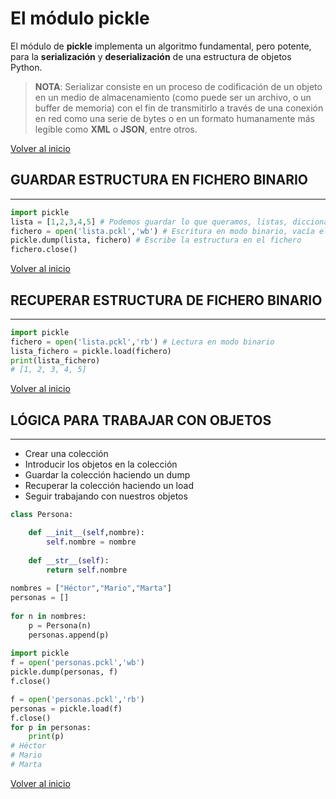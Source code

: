 # El módulo pickle

El módulo de **pickle** implementa un algoritmo fundamental, pero potente, para la **serialización** y **deserialización** de una estructura de objetos Python. 

> **NOTA**: Serializar consiste en un proceso de codificación de un objeto en un medio de almacenamiento (como puede ser un archivo, o un buffer de memoria) con el fin de transmitirlo a través de una conexión en red como una serie de bytes o en un formato humanamente más legible como **XML** o **JSON**, entre otros.

[Volver al inicio](#-el-módulo-pickle)

## GUARDAR ESTRUCTURA EN FICHERO BINARIO

---------------------------------------------------------------------------

```python
import pickle
lista = [1,2,3,4,5] # Podemos guardar lo que queramos, listas, diccionarios, tuplas...
fichero = open('lista.pckl','wb') # Escritura en modo binario, vacía el fichero si existe
pickle.dump(lista, fichero) # Escribe la estructura en el fichero 
fichero.close()
```

[Volver al inicio](#-el-módulo-pickle)

## RECUPERAR ESTRUCTURA DE FICHERO BINARIO

---------------------------------------------------------------------------

```python
import pickle
fichero = open('lista.pckl','rb') # Lectura en modo binario
lista_fichero = pickle.load(fichero)
print(lista_fichero)
# [1, 2, 3, 4, 5]
```

[Volver al inicio](#-el-módulo-pickle)

## LÓGICA PARA TRABAJAR CON OBJETOS

---------------------------------------------------------------------------

* Crear una colección
* Introducir los objetos en la colección
* Guardar la colección haciendo un dump
* Recuperar la colección haciendo un load
* Seguir trabajando con nuestros objetos

```python
class Persona:

    def __init__(self,nombre):
        self.nombre = nombre
        
    def __str__(self):
        return self.nombre
​
nombres = ["Héctor","Mario","Marta"]
personas = []
​
for n in nombres:
    p = Persona(n)
    personas.append(p)
    
import pickle
f = open('personas.pckl','wb')
pickle.dump(personas, f)
f.close()

f = open('personas.pckl','rb')
personas = pickle.load(f)
f.close()
for p in personas:
    print(p)
# Héctor
# Mario
# Marta
```

[Volver al inicio](#-el-módulo-pickle)